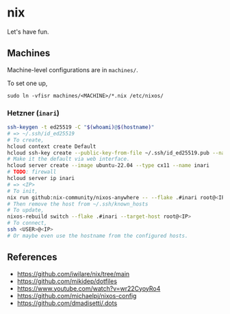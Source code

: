 # nix

Let's have fun.

## Machines

Machine-level configurations are in `machines/`.

To set one up,
```
sudo ln -vfisr machines/<MACHINE>/*.nix /etc/nixos/
```

### Hetzner (`inari`)

```bash
ssh-keygen -t ed25519 -C "$(whoami)@$(hostname)"
# => ~/.ssh/id_ed25519
# To create,
hcloud context create Default
hcloud ssh-key create --public-key-from-file ~/.ssh/id_ed25519.pub --name "$(whoami)@$(hostname)"
# Make it the default via web interface.
hcloud server create --image ubuntu-22.04 --type cx11 --name inari
# TODO: firewall
hcloud server ip inari
# => <IP>
# To init,
nix run github:nix-community/nixos-anywhere -- --flake .#inari root@<IP>
# Then remove the host from ~/.ssh/known_hosts
# To update,
nixos-rebuild switch --flake .#inari --target-host root@<IP>
# To connect,
ssh <USER>@<IP>
# Or maybe even use the hostname from the configured hosts.
```

## References

* https://github.com/iwilare/nix/tree/main
* https://github.com/mikidep/dotfiles
* https://www.youtube.com/watch?v=wr22CyoyRo4
* https://github.com/michaelpj/nixos-config
* https://github.com/dmadisetti/.dots

